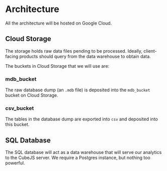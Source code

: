 # Architecture
All the architecture will be hosted on Google Cloud.

## Cloud Storage
The storage holds raw data files pending to be processed. Ideally, client-facing products should query from the data warehouse to obtain data.

The buckets in Cloud Storage that we will use are:

### mdb_bucket
The raw database dump (an `.mdb` file) is deposited into the `mdb_bucket` bucket on Cloud Storage.

### csv_bucket
The tables in the database dump are exported into `csv` and deposited into this bucket.

## SQL Database
The SQL database will act as a data warehouse that will serve our analytics to the CubeJS server. We require a Postgres instance, but nothing too powerful.